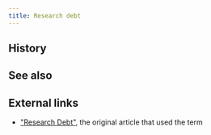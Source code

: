 ```yaml
---
title: Research debt
---
```


## History

## See also

## External links

- ["Research Debt"](https://distill.pub/2017/research-debt/), the original
  article that used the term
